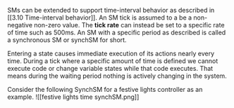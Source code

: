 SMs can be extended to support time-interval behavior as described in [[3.10 Time-interval behavior]]. An SM tick is assumed to a be a non-negative non-zero value. The **tick rate** can instead be set to a specific rate of time such as 500ms. An SM with a specific period as described is called a synchronous SM or synchSM for short. 

Entering a state causes immediate execution of its actions nearly every time. During a tick where a specific amount of time is defined we cannot execute code or change variable states while that code executes. That means during the waiting period nothing is actively changing in the system.

Consider the following SynchSM for a festive lights controller as an example.
![[festive lights time synchSM.png]]
